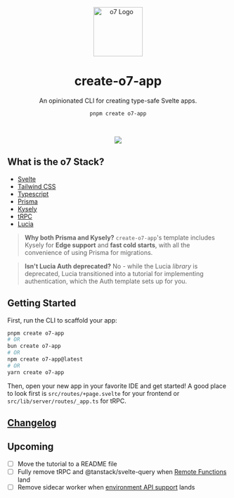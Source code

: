 <p align="center">
  <img src="https://i.postimg.cc/T1Wk3khh/logo.png" width="112" alt="o7 Logo" />
</p>

<h1 align="center">create-o7-app</h1>

<p align="center">An opinionated CLI for creating type-safe Svelte apps.</p>
<p align="center">
<code>pnpm create o7-app</code>
</p>
<br />

<p align="center">
	<img src="assets/example.gif">
</p>

<h2>What is the o7 Stack?</h2>

- [Svelte](https://svelte.dev)
- [Tailwind CSS](https://tailwindcss.com/)
- [Typescript](https://www.typescriptlang.org/)
- [Prisma](https://www.prisma.io/)
- [Kysely](https://github.com/kysely-org/kysely)
- [tRPC](https://trpc.io)
- [Lucia](https://lucia-auth.com/)

> **Why both Prisma and Kysely?** `create-o7-app`'s template includes Kysely for **Edge support** and **fast cold starts**, with all the convenience of using Prisma for migrations.

> **Isn't Lucia Auth deprecated?** No - while the Lucia _library_ is deprecated, Lucia transitioned into a tutorial for implementing authentication, which the Auth template sets up for you.

<h2>Getting Started</h2>

First, run the CLI to scaffold your app:

```bash
pnpm create o7-app
# OR
bun create o7-app
# OR
npm create o7-app@latest
# OR
yarn create o7-app
```

Then, open your new app in your favorite IDE and get started! A good place to look first is `src/routes/+page.svelte` for your frontend or `src/lib/server/routes/_app.ts` for tRPC.

## [Changelog](https://github.com/ottomated/create-o7-app/blob/main/CHANGELOG.md)

## Upcoming

- [ ] Move the tutorial to a README file
- [ ] Fully remove tRPC and @tanstack/svelte-query when [Remote Functions](https://github.com/sveltejs/kit/pull/13986) land
- [ ] Remove sidecar worker when [environment API support](https://github.com/sveltejs/kit/pull/14008) lands
